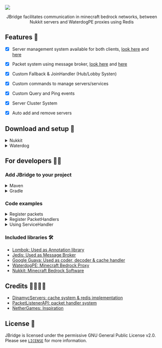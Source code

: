 ![](https://i.imgur.com/SJJEDF4.png)

<p align="center">
JBridge facilitates communication in minecraft bedrock networks, between Nukkit servers and WaterdogPE proxies using Redis

## Features 📃

- [x] Server management system available for both clients, [look here](https://github.com/Josscoder/JBridge/blob/release/jbridge-common/src/main/java/me/josscoder/jbridge/service/ServiceHandler.java) and [here](https://github.com/Josscoder/JBridge/blob/release/jbridge-common/src/main/java/me/josscoder/jbridge/service/ServiceInfo.java)



- [x] Packet system using message broker, [look here](https://github.com/Josscoder/JBridge/blob/release/jbridge-common/src/main/java/me/josscoder/jbridge/packet/PacketManager.java) and [here](https://github.com/Josscoder/JBridge/blob/release/jbridge-common/src/main/java/me/josscoder/jbridge/packet/DataPacket.java)



- [x] Custom Fallback & JoinHandler (Hub/Lobby Systen)



- [x] Custom commands to manage servers/services



- [x] Custom Query and Ping events



- [x] Server Cluster System



- [x] Auto add and remove servers

## Download and setup 🛒

<details>
    <summary>Nukkit</summary>

1) 
2)
3)
4)
5)
</details>

<details>
    <summary>Waterdog</summary>

1)
2)
3)
4)
5)
</details>

## For developers 🧑‍💻
### Add JBridge to your project

<details>
    <summary>Maven</summary>

```xml
```
</details>

<details>
    <summary>Gradle</summary>

```gradle
```
</details>

### Code examples

<details>
    <summary>Register packets</summary>

```java
```
</details>
<details>
    <summary>Register PacketHandlers</summary>

```java
```
</details>
<details>
    <summary>Using ServiceHandler</summary>

```java
```
</details>

### Included libraries 🛠️

- [Lombok: Used as Annotation library](https://projectlombok.org/)
- [Jedis: Used as Message Broker](https://github.com/redis/jedis)
- [Google Guava: Used as coder, decoder & cache handler](https://github.com/google/guava)
- [WaterdogPE: Minecraft Bedrock Proxy](https://github.com/WaterdogPE/WaterdogPE)
- [Nukkit: Minecraft Bedrock Software](https://github.com/CloudburstMC/Nukkit)

## Credits 🙋‍♂️🙋‍♀️

- [DinamycServers: cache system & redis implementation](https://github.com/theminecoder/DynamicServers)
- [PacketListenerAPI: packet handler system](https://www.spigotmc.org/resources/api-packetlistenerapi.2930/)
- [NetherGames: Inspiration](https://forums.nethergames.org/threads/netsys-network-communication-system.10514/)

## License 🚩
JBridge is licensed under the permissive GNU General Public License v2.0. Please see [`LICENSE`](https://github.com/Josscoder/JBridge/blob/release/LICENSE) for more information.